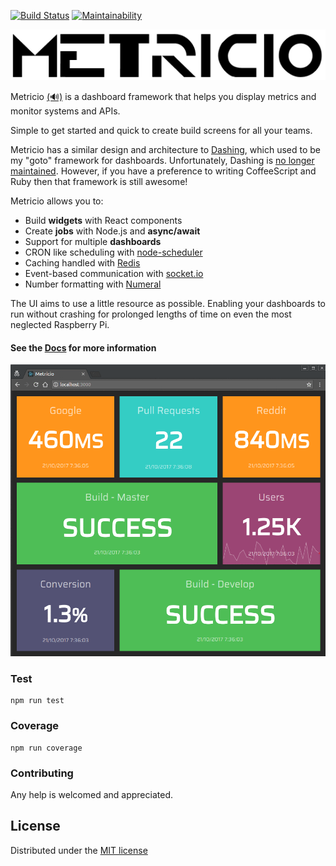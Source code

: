 [![Build Status](https://semaphoreci.com/api/v1/dannycroft/metricio-2/branches/master/badge.svg)](https://semaphoreci.com/dannycroft/metricio-2) [![Maintainability](https://api.codeclimate.com/v1/badges/3aa92baa68a935fc8c3a/maintainability)](https://codeclimate.com/github/metricio/metricio/maintainability)

![Metricio](./src/assets/logo.png)

Metricio [(🔊)](https://res.cloudinary.com/metricio/video/upload/v1508691679/metricio_b4nmgk.mp3 "pronunciation") is a dashboard framework that helps you display metrics and monitor
systems and APIs.

Simple to get started and quick to create build screens for all your teams.

Metricio has a similar design and architecture to [Dashing](http://dashing.io/), which used to be my "goto" framework for dashboards. Unfortunately, Dashing is [no longer maintained](https://github.com/Shopify/dashing/issues/711). However, if you have a preference to writing CoffeeScript and Ruby then that framework is still awesome!

Metricio allows you to:

- Build **widgets** with React components
- Create **jobs** with Node.js and **async/await**
- Support for multiple **dashboards**
- CRON like scheduling with [node-scheduler](https://github.com/node-schedule/node-schedule)
- Caching handled with [Redis](https://redis.io/)
- Event-based communication with [socket.io](https://socket.io/)
- Number formatting with [Numeral](http://numeraljs.com/)

The UI aims to use a little resource as possible. Enabling your dashboards to run without crashing for prolonged lengths of time on even the most neglected Raspberry Pi.

####  See the [Docs](https://metricio.co) for more information

![Example](./src/assets/metricio.gif)


### Test

```
npm run test
```

### Coverage

```
npm run coverage
```

### Contributing

Any help is welcomed and appreciated.

## License
Distributed under the [MIT license](LICENSE)
